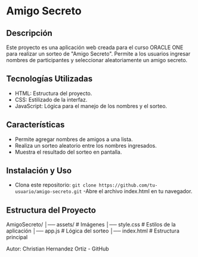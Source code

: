 # Amigo Secreto


## Descripción
Este proyecto es una aplicación web creada para el curso ORACLE ONE para realizar un sorteo de "Amigo Secreto". Permite a los usuarios ingresar nombres de participantes y seleccionar aleatoriamente un amigo secreto.

## Tecnologías Utilizadas
- HTML: Estructura del proyecto.
- CSS: Estilizado de la interfaz.
- JavaScript: Lógica para el manejo de los nombres y el sorteo.

## Características
- Permite agregar nombres de amigos a una lista.
- Realiza un sorteo aleatorio entre los nombres ingresados.
- Muestra el resultado del sorteo en pantalla.

## Instalación y Uso
- Clona este repositorio:
  ```git clone https://github.com/tu-usuario/amigo-secreto.git```
-Abre el archivo index.html en tu navegador.

## Estructura del Proyecto

AmigoSecreto/ │── assets/ # Imágenes │── style.css # Estilos de la aplicación │── app.js # Lógica del sorteo │── index.html # Estructura principal


Autor:
Christian Hernandez Ortiz - GitHub


